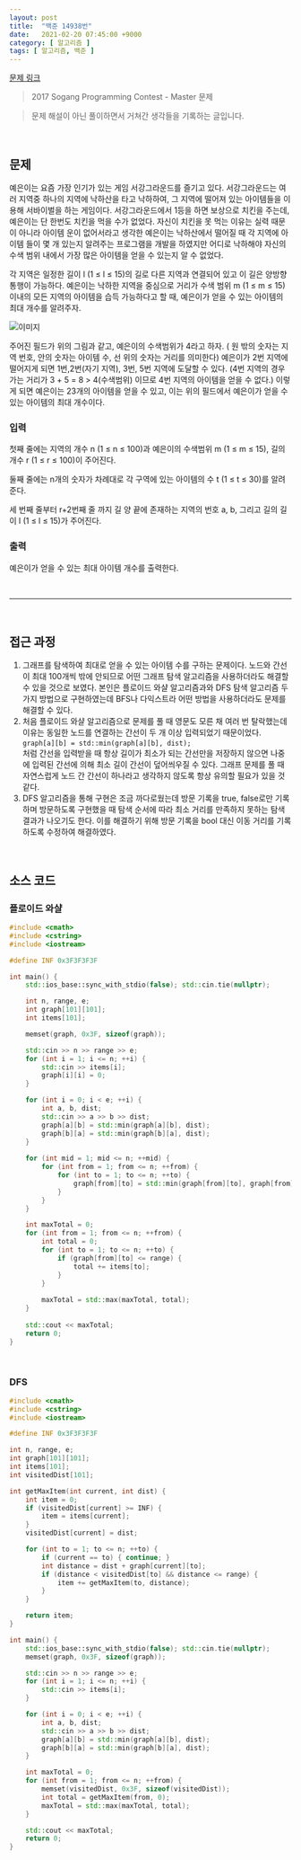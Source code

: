 ```yaml
---
layout: post
title:  "백준 14938번"
date:   2021-02-20 07:45:00 +9000
category: [ 알고리즘 ]
tags: [ 알고리즘, 백준 ]
---
```


[문제 링크](https://www.acmicpc.net/problem/14938)
> 2017 Sogang Programming Contest - Master 문제

> 문제 해설이 아닌 풀이하면서 거쳐간 생각들을 기록하는 글입니다.

<br>

## **문제**
예은이는 요즘 가장 인기가 있는 게임 서강그라운드를 즐기고 있다. 서강그라운드는 여러 지역중 하나의 지역에 낙하산을 타고 낙하하여, 그 지역에 떨어져 있는 아이템들을 이용해 서바이벌을 하는 게임이다. 서강그라운드에서 1등을 하면 보상으로 치킨을 주는데, 예은이는 단 한번도 치킨을 먹을 수가 없었다. 자신이 치킨을 못 먹는 이유는 실력 때문이 아니라 아이템 운이 없어서라고 생각한 예은이는 낙하산에서 떨어질 때 각 지역에 아이템 들이 몇 개 있는지 알려주는 프로그램을 개발을 하였지만 어디로 낙하해야 자신의 수색 범위 내에서 가장 많은 아이템을 얻을 수 있는지 알 수 없었다.

각 지역은 일정한 길이 l (1 ≤ l ≤ 15)의 길로 다른 지역과 연결되어 있고 이 길은 양방향 통행이 가능하다. 예은이는 낙하한 지역을 중심으로 거리가 수색 범위 m (1 ≤ m ≤ 15) 이내의 모든 지역의 아이템을 습득 가능하다고 할 때, 예은이가 얻을 수 있는 아이템의 최대 개수를 알려주자.

![이미지](https://upload.acmicpc.net/ef3a5124-833a-42ef-a092-fd658bc8e662/-/preview/)

주어진 필드가 위의 그림과 같고, 예은이의 수색범위가 4라고 하자. ( 원 밖의 숫자는 지역 번호, 안의 숫자는 아이템 수, 선 위의 숫자는 거리를 의미한다) 예은이가 2번 지역에 떨어지게 되면 1번,2번(자기 지역), 3번, 5번 지역에 도달할 수 있다. (4번 지역의 경우 가는 거리가 3 + 5 = 8 > 4(수색범위) 이므로 4번 지역의 아이템을 얻을 수 없다.) 이렇게 되면 예은이는 23개의 아이템을 얻을 수 있고, 이는 위의 필드에서 예은이가 얻을 수 있는 아이템의 최대 개수이다.

### **입력**
첫째 줄에는 지역의 개수 n (1 ≤ n ≤ 100)과 예은이의 수색범위 m (1 ≤ m ≤ 15), 길의 개수 r (1 ≤ r ≤ 100)이 주어진다.

둘째 줄에는 n개의 숫자가 차례대로  각 구역에 있는 아이템의 수 t (1 ≤ t ≤ 30)를 알려준다.

세 번째 줄부터 r+2번째 줄 까지 길 양 끝에 존재하는 지역의 번호 a, b, 그리고 길의 길이 l (1 ≤ l ≤ 15)가 주어진다.

### **출력**
예은이가 얻을 수 있는 최대 아이템 개수를 출력한다.

<br>

---

<br>

## **접근 과정**
1. 그래프를 탐색하여 최대로 얻을 수 있는 아이템 수를 구하는 문제이다. 노드와 간선이 최대 100개씩 밖에 안되므로 어떤 그래프 탐색 알고리즘을 사용하더라도 해결할 수 있을 것으로 보였다. 본인은 플로이드 와샬 알고리즘과와 DFS 탐색 알고리즘 두 가지 방법으로 구현하였는데 BFS나 다익스트라 어떤 방법을 사용하더라도 문제를 해결할 수 있다.
2. 처음 플로이드 와샬 알고리즘으로 문제를 풀 때 영문도 모른 채 여러 번 탈락했는데 이유는 동일한 노드를 연결하는 간선이 두 개 이상 입력되었기 때문이었다.   
`graph[a][b] = std::min(graph[a][b], dist);`   
처럼 간선을 입력받을 때 항상 길이가 최소가 되는 간선만을 저장하지 않으면 나중에 입력된 간선에 의해 최소 길이 간선이 덮어씌우질 수 있다. 그래프 문제를 풀 때 자연스럽게 노드 간 간선이 하나라고 생각하지 않도록 항상 유의할 필요가 있을 것 같다.
3. DFS 알고리즘을 통해 구현은 조금 까다로웠는데 방문 기록을 true, false로만 기록하며 방문하도록 구현했을 때 탐색 순서에 따라 최소 거리를 만족하지 못하는 탐색 결과가 나오기도 한다. 이를 해결하기 위해 방문 기록을 bool 대신 이동 거리를 기록하도록 수정하여 해결하였다.

<br>

## **소스 코드**

### **플로이드 와샬**

```c++
#include <cmath>
#include <cstring>
#include <iostream>

#define INF 0x3F3F3F3F

int main() {
    std::ios_base::sync_with_stdio(false); std::cin.tie(nullptr);

    int n, range, e;
    int graph[101][101];
    int items[101];

    memset(graph, 0x3F, sizeof(graph));

    std::cin >> n >> range >> e;
    for (int i = 1; i <= n; ++i) {
        std::cin >> items[i];
        graph[i][i] = 0;
    }

    for (int i = 0; i < e; ++i) {
        int a, b, dist;
        std::cin >> a >> b >> dist;
        graph[a][b] = std::min(graph[a][b], dist);
        graph[b][a] = std::min(graph[b][a], dist);
    }
    
    for (int mid = 1; mid <= n; ++mid) {
        for (int from = 1; from <= n; ++from) {
            for (int to = 1; to <= n; ++to) {        
                graph[from][to] = std::min(graph[from][to], graph[from][mid] + graph[mid][to]);
            }
        }
    }

    int maxTotal = 0;
    for (int from = 1; from <= n; ++from) {
        int total = 0;
        for (int to = 1; to <= n; ++to) {
            if (graph[from][to] <= range) {
                total += items[to];
            }
        }
        
        maxTotal = std::max(maxTotal, total);
    }
    
    std::cout << maxTotal;
    return 0;
}
```

<br>

### **DFS**
```c++
#include <cmath>
#include <cstring>
#include <iostream>

#define INF 0x3F3F3F3F

int n, range, e;
int graph[101][101];
int items[101];
int visitedDist[101];

int getMaxItem(int current, int dist) {
    int item = 0;
    if (visitedDist[current] >= INF) {
        item = items[current];
    }
    visitedDist[current] = dist;

    for (int to = 1; to <= n; ++to) {
        if (current == to) { continue; }
        int distance = dist + graph[current][to];
        if (distance < visitedDist[to] && distance <= range) {
            item += getMaxItem(to, distance);
        }
    }

    return item;
}

int main() {
    std::ios_base::sync_with_stdio(false); std::cin.tie(nullptr);
    memset(graph, 0x3F, sizeof(graph));

    std::cin >> n >> range >> e;
    for (int i = 1; i <= n; ++i) {
        std::cin >> items[i];
    }

    for (int i = 0; i < e; ++i) {
        int a, b, dist;
        std::cin >> a >> b >> dist;
        graph[a][b] = std::min(graph[a][b], dist);
        graph[b][a] = std::min(graph[b][a], dist);
    }

    int maxTotal = 0;
    for (int from = 1; from <= n; ++from) {
        memset(visitedDist, 0x3F, sizeof(visitedDist));
        int total = getMaxItem(from, 0);
        maxTotal = std::max(maxTotal, total);
    }

    std::cout << maxTotal;
    return 0;
}
```